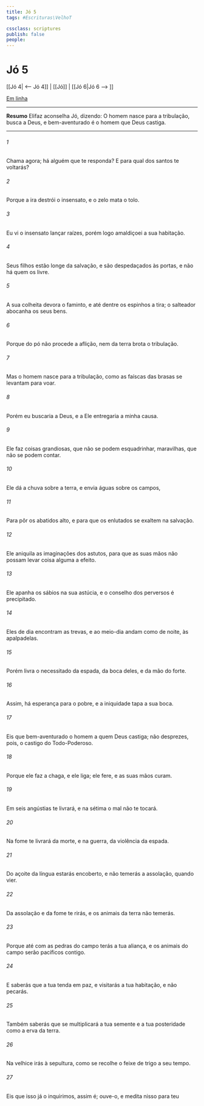 ```yaml
---
title: Jó 5
tags: #Escrituras\VelhoT

cssclass: scriptures
publish: false
people:
---
```


# Jó 5
[[Jó 4| <-- Jó 4]] | [[Jó]] | [[Jó 6|Jó 6 --> ]]

[Em linha](https://churchofjesuschrist.org/study/scriptures/ot/job/5?lang=por)

---
__Resumo__
Elifaz aconselha Jó, dizendo: O homem nasce para a tribulação, busca a Deus, e bem-aventurado é o homem que Deus castiga.

---
###### 1 
Chama agora; há alguém que te responda? E para qual dos santos te voltarás?

###### 2 
Porque a ira destrói o insensato, e o zelo mata o tolo.

###### 3 
Eu vi o insensato lançar raízes, porém logo amaldiçoei a sua habitação.

###### 4 
Seus filhos estão longe da salvação, e são despedaçados às portas, e não há quem os livre.

###### 5 
A sua colheita  devora o faminto, e até dentre os espinhos a tira;  o salteador abocanha os seus bens.

###### 6 
Porque do pó não procede a aflição, nem da terra brota o tribulação.

###### 7 
Mas o homem nasce para a tribulação, como as faíscas das brasas se levantam para voar.

###### 8 
Porém eu buscaria a Deus, e a Ele entregaria a minha causa.

###### 9 
Ele faz coisas  grandiosas, que não se podem esquadrinhar,  maravilhas, que não se podem contar.

###### 10 
Ele dá a chuva sobre a terra, e envia águas sobre os campos,

###### 11 
Para pôr os abatidos  alto, e para que os enlutados se exaltem na salvação.

###### 12 
Ele aniquila as imaginações dos astutos, para que as suas mãos não possam levar coisa alguma a efeito.

###### 13 
Ele apanha os sábios na sua  astúcia, e o conselho dos perversos é precipitado.

###### 14 
Eles de dia encontram as trevas, e ao meio-dia andam como de noite, às apalpadelas.

###### 15 
Porém livra o necessitado da espada,  da boca deles, e da mão do forte.

###### 16 
Assim, há esperança para o pobre, e a iniquidade tapa a sua boca.

###### 17 
Eis que bem-aventurado  o homem a quem Deus castiga; não desprezes, pois, o castigo do Todo-Poderoso.

###### 18 
Porque ele faz a chaga, e ele  liga; ele fere, e as suas mãos curam.

###### 19 
Em seis angústias te livrará, e na sétima o mal não te tocará.

###### 20 
Na fome te livrará da morte, e na guerra, da violência da espada.

###### 21 
Do açoite da língua estarás encoberto, e não temerás a assolação, quando vier.

###### 22 
Da assolação e da fome te rirás, e os animais da terra não temerás.

###### 23 
Porque até com as pedras do campo terás a tua aliança, e os animais do campo serão pacíficos contigo.

###### 24 
E saberás que a tua tenda  em paz, e visitarás a tua habitação, e não pecarás.

###### 25 
Também saberás que se multiplicará a tua semente e a tua posteridade como a erva da terra.

###### 26 
Na velhice irás à sepultura, como se recolhe o feixe de trigo a seu tempo.

###### 27 
Eis que isso já o inquirimos,  assim é; ouve-o, e medita nisso para teu 

